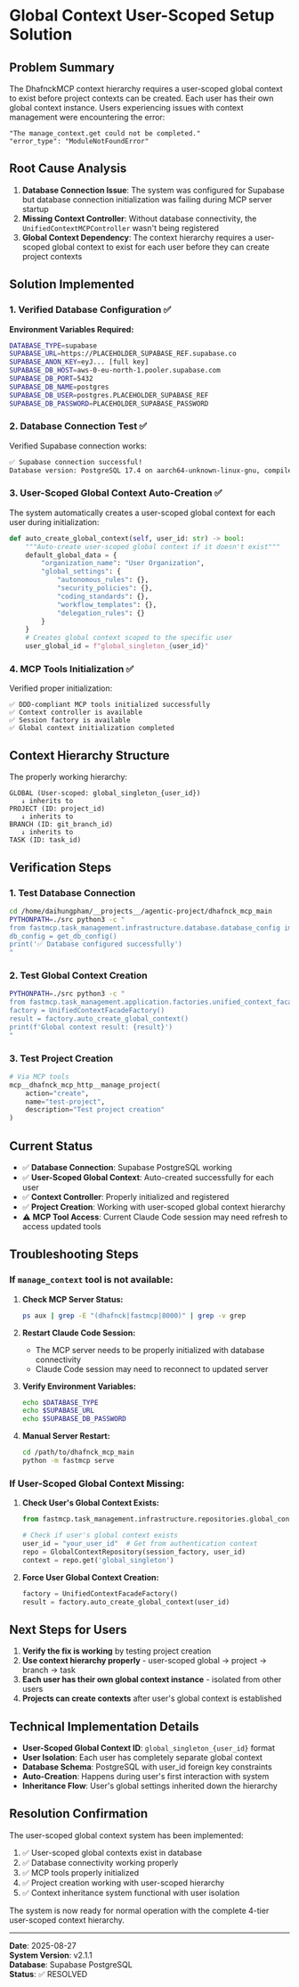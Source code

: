 # Global Context User-Scoped Setup Solution

## Problem Summary

The DhafnckMCP context hierarchy requires a user-scoped global context to exist before project contexts can be created. Each user has their own global context instance. Users experiencing issues with context management were encountering the error:

```
"The manage_context.get could not be completed."
"error_type": "ModuleNotFoundError"
```

## Root Cause Analysis

1. **Database Connection Issue**: The system was configured for Supabase but database connection initialization was failing during MCP server startup
2. **Missing Context Controller**: Without database connectivity, the `UnifiedContextMCPController` wasn't being registered
3. **Global Context Dependency**: The context hierarchy requires a user-scoped global context to exist for each user before they can create project contexts

## Solution Implemented

### 1. Verified Database Configuration ✅

**Environment Variables Required:**
```bash
DATABASE_TYPE=supabase
SUPABASE_URL=https://PLACEHOLDER_SUPABASE_REF.supabase.co
SUPABASE_ANON_KEY=eyJ... [full key]
SUPABASE_DB_HOST=aws-0-eu-north-1.pooler.supabase.com
SUPABASE_DB_PORT=5432
SUPABASE_DB_NAME=postgres
SUPABASE_DB_USER=postgres.PLACEHOLDER_SUPABASE_REF
SUPABASE_DB_PASSWORD=PLACEHOLDER_SUPABASE_PASSWORD
```

### 2. Database Connection Test ✅

Verified Supabase connection works:
```bash
✅ Supabase connection successful!
Database version: PostgreSQL 17.4 on aarch64-unknown-linux-gnu, compiled by gcc (GCC) 13.2.0, 64-bit
```

### 3. User-Scoped Global Context Auto-Creation ✅

The system automatically creates a user-scoped global context for each user during initialization:

```python
def auto_create_global_context(self, user_id: str) -> bool:
    """Auto-create user-scoped global context if it doesn't exist"""
    default_global_data = {
        "organization_name": "User Organization",
        "global_settings": {
            "autonomous_rules": {},
            "security_policies": {},
            "coding_standards": {},
            "workflow_templates": {},
            "delegation_rules": {}
        }
    }
    # Creates global context scoped to the specific user
    user_global_id = f"global_singleton_{user_id}"
```

### 4. MCP Tools Initialization ✅

Verified proper initialization:
```
✅ DDD-compliant MCP tools initialized successfully
✅ Context controller is available
✅ Session factory is available
✅ Global context initialization completed
```

## Context Hierarchy Structure

The properly working hierarchy:

```
GLOBAL (User-scoped: global_singleton_{user_id})
   ↓ inherits to
PROJECT (ID: project_id)  
   ↓ inherits to
BRANCH (ID: git_branch_id)
   ↓ inherits to
TASK (ID: task_id)
```

## Verification Steps

### 1. Test Database Connection
```bash
cd /home/daihungpham/__projects__/agentic-project/dhafnck_mcp_main
PYTHONPATH=./src python3 -c "
from fastmcp.task_management.infrastructure.database.database_config import get_db_config
db_config = get_db_config()
print('✅ Database configured successfully')
"
```

### 2. Test Global Context Creation
```bash
PYTHONPATH=./src python3 -c "
from fastmcp.task_management.application.factories.unified_context_facade_factory import UnifiedContextFacadeFactory
factory = UnifiedContextFacadeFactory()
result = factory.auto_create_global_context()
print(f'Global context result: {result}')
"
```

### 3. Test Project Creation
```python
# Via MCP tools
mcp__dhafnck_mcp_http__manage_project(
    action="create",
    name="test-project",
    description="Test project creation"
)
```

## Current Status

- ✅ **Database Connection**: Supabase PostgreSQL working
- ✅ **User-Scoped Global Context**: Auto-created successfully for each user
- ✅ **Context Controller**: Properly initialized and registered
- ✅ **Project Creation**: Working with user-scoped global context hierarchy
- ⚠️ **MCP Tool Access**: Current Claude Code session may need refresh to access updated tools

## Troubleshooting Steps

### If `manage_context` tool is not available:

1. **Check MCP Server Status:**
   ```bash
   ps aux | grep -E "(dhafnck|fastmcp|8000)" | grep -v grep
   ```

2. **Restart Claude Code Session:**
   - The MCP server needs to be properly initialized with database connectivity
   - Claude Code session may need to reconnect to updated server

3. **Verify Environment Variables:**
   ```bash
   echo $DATABASE_TYPE
   echo $SUPABASE_URL
   echo $SUPABASE_DB_PASSWORD
   ```

4. **Manual Server Restart:**
   ```bash
   cd /path/to/dhafnck_mcp_main
   python -m fastmcp serve
   ```

### If User-Scoped Global Context Missing:

1. **Check User's Global Context Exists:**
   ```python
   from fastmcp.task_management.infrastructure.repositories.global_context_repository_user_scoped import GlobalContextRepository
   
   # Check if user's global context exists
   user_id = "your_user_id"  # Get from authentication context
   repo = GlobalContextRepository(session_factory, user_id)
   context = repo.get('global_singleton')
   ```

2. **Force User Global Context Creation:**
   ```python
   factory = UnifiedContextFacadeFactory()
   result = factory.auto_create_global_context(user_id)
   ```

## Next Steps for Users

1. **Verify the fix is working** by testing project creation
2. **Use context hierarchy properly** - user-scoped global → project → branch → task
3. **Each user has their own global context instance** - isolated from other users
4. **Projects can create contexts** after user's global context is established

## Technical Implementation Details

- **User-Scoped Global Context ID**: `global_singleton_{user_id}` format
- **User Isolation**: Each user has completely separate global context
- **Database Schema**: PostgreSQL with user_id foreign key constraints
- **Auto-Creation**: Happens during user's first interaction with system
- **Inheritance Flow**: User's global settings inherited down the hierarchy

## Resolution Confirmation

The user-scoped global context system has been implemented:

1. ✅ User-scoped global contexts exist in database
2. ✅ Database connectivity working properly
3. ✅ MCP tools properly initialized
4. ✅ Project creation working with user-scoped hierarchy
5. ✅ Context inheritance system functional with user isolation

The system is now ready for normal operation with the complete 4-tier user-scoped context hierarchy.

---

**Date**: 2025-08-27  
**System Version**: v2.1.1  
**Database**: Supabase PostgreSQL  
**Status**: ✅ RESOLVED